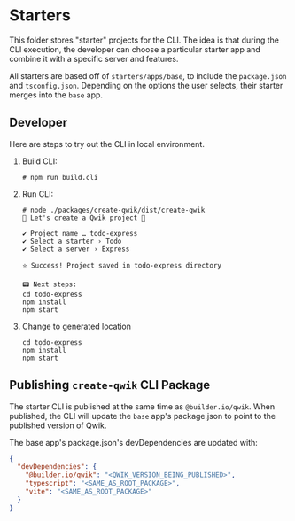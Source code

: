 # Starters

This folder stores "starter" projects for the CLI. The idea is that during the CLI execution, the developer can choose a particular starter app and combine it with a specific server and features.

All starters are based off of `starters/apps/base`, to include the `package.json` and `tsconfig.json`. Depending on the options the user selects, their starter merges into the `base` app.

## Developer

Here are steps to try out the CLI in local environment.

1. Build CLI:

   ```
   # npm run build.cli
   ```

1. Run CLI:

   ```
   # node ./packages/create-qwik/dist/create-qwik
   💫 Let's create a Qwik project 💫

   ✔ Project name … todo-express
   ✔ Select a starter › Todo
   ✔ Select a server › Express

   ⭐️ Success! Project saved in todo-express directory

   📟 Next steps:
   cd todo-express
   npm install
   npm start
   ```

1. Change to generated location
   ```
   cd todo-express
   npm install
   npm start
   ```

## Publishing `create-qwik` CLI Package

The starter CLI is published at the same time as `@builder.io/qwik`. When published, the CLI will update the `base` app's package.json to point to the published version of Qwik.

The base app's package.json's devDependencies are updated with:

```json
{
  "devDependencies": {
    "@builder.io/qwik": "<QWIK_VERSION_BEING_PUBLISHED>",
    "typescript": "<SAME_AS_ROOT_PACKAGE>",
    "vite": "<SAME_AS_ROOT_PACKAGE>"
  }
}
```

